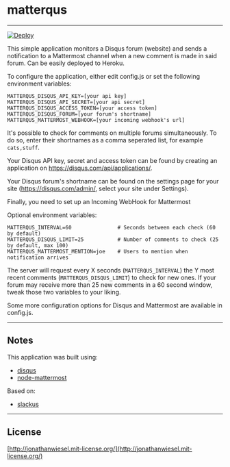 # matterqus

***

[![Deploy](https://www.herokucdn.com/deploy/button.png)](https://heroku.com/deploy)

This simple application monitors a Disqus forum (website) and sends a
notification to a Mattermost channel when a new comment is made in said forum.
Can be easily deployed to Heroku.

To configure the application, either edit config.js or set the following
environment variables:

```
MATTERQUS_DISQUS_API_KEY=[your api key]
MATTERQUS_DISQUS_API_SECRET=[your api secret]
MATTERQUS_DISQUS_ACCESS_TOKEN=[your access token]
MATTERQUS_DISQUS_FORUM=[your forum's shortname]
MATTERQUS_MATTERMOST_WEBHOOK=[your incoming webhook's url]
```

It's possible to check for comments on multiple forums simultaneously. To do so,
enter their shortnames as a comma seperated list, for example `cats,stuff`.

Your Disqus API key, secret and access token can be found by creating an
application on https://disqus.com/api/applications/.

Your Disqus forum's shortname can be found on the settings page for your site
(https://disqus.com/admin/, select your site under Settings).

Finally, you need to set up an Incoming WebHook for Mattermost

Optional environment variables:
```
MATTERQUS_INTERVAL=60       		# Seconds between each check (60 by default)
MATTERQUS_DISQUS_LIMIT=25   		# Number of comments to check (25 by default, max 100)
MATTERQUS_MATTERMOST_MENTION=joe 	# Users to mention when notification arrives
```

The server will request every X seconds (`MATTERQUS_INTERVAL`) the Y most recent
comments (`MATTERQUS_DISQUS_LIMIT`) to check for new ones. If your forum may
receive more than 25 new comments in a 60 second window, tweak those two
variables to your liking.

Some more configuration options for Disqus and Mattermost are available in config.js.


***

## Notes

This application was built using:
* [disqus](https://github.com/hay/node-disqus)
* [node-mattermost](https://github.com/jonathanwiesel/node-mattermost)

Based on:
* [slackus](https://github.com/jonathanwiesel/slackus)

***

## License

[http://jonathanwiesel.mit-license.org/](http://jonathanwiesel.mit-license.org/)
